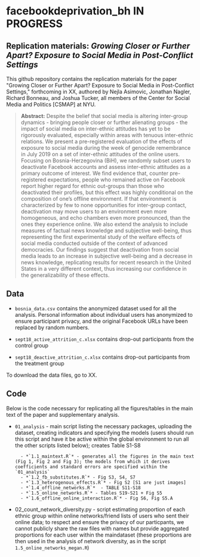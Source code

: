 # facebookdeprivation_bh IN PROGRESS

Replication materials: _Growing Closer or Further Apart? Exposure to Social Media in Post-Conflict Settings_
--------------

This github repository contains the replication materials for the paper "Growing Closer or Further Apart? Exposure to Social Media in Post-Conflict Settings," forthcoming in XX, authored by Nejla Asimovic, Jonathan Nagler, Richard Bonneau, and Joshua Tucker, all members of the Center for Social Media and Politics [CSMAP] at NYU.


> __Abstract:__
Despite the belief that social media is altering inter-group dynamics - bringing people closer or further alienating groups - the impact of social media on inter-ethnic attitudes has yet to be rigorously evaluated, especially within areas with tenuous inter-ethnic relations. We present a pre-registered evaluation of the effects of exposure to social media during the
week of genocide remembrance in July 2019 on a set of inter-ethnic attitudes of
the online users. Focusing on Bosnia-Herzegovina (BiH), we randomly subset users to deactivate
Facebook accounts and assess inter-ethnic attitudes as a primary
outcome of interest. We find evidence that, counter pre-registered expectations, people who remained active on Facebook report higher regard for ethnic out-groups than those who deactivated their profiles, but this effect was highly conditional on the composition of one’s offline environment. If that environment is characterized by few to none opportunities for inter-group contact, deactivation may move users to an environment even more homogeneous, and echo chambers even more pronounced, than the ones they experience online. We also extend the analysis to include measures of factual news knowledge and subjective well-being, thus representing the first experimental study of the welfare effects of social media conducted outside of the context of advanced democracies. Our findings suggest that deactivation from social media leads to an increase in subjective well-being and a decrease in news knowledge, replicating results for recent research in the United States in a very different context, thus increasing our confidence in the generalizability of these effects. 

## Data

- `bosnia_data.csv` contains the anonymized dataset used for all the analysis. Personal information about individual users has anonymized to ensure participant privacy, and the original Facebook URLs have been replaced by random numbers. 

- `sept18_active_attrition_c.xlsx` contains drop-out participants from the control group

- `sept18_deactive_attrition_c.xlsx` contains drop-out participants from the treatment group

To download the data files, go to XX.


## Code
Below is the code necessary for replicating all the figures/tables in the main text of the paper and supplementary analysis.

- `01_analysis` - main script listing the necessary packages, uploading the dataset, creating indicators and specifying the models (users should run this script and have it be active within the global environment to run all the other scripts listed below); creates Table S1-S8

		- *`1.1_maintext.R`* - generates all the figures in the main text (Fig 1, Fig 2 and Fig 3); the models from which it derives coefficients and standard errors are specified within the `01_analysis`
		- *`1.2_fb_substitutes.R`* - Fig S3, S4, S7
		- *`1.3_heterogenous_effects.R`* - Fig S2 [S1 are just images]
		- *`1.4_offline_networks.R`*  - TABLE S11-S18
		- *`1.5_online_networks.R`* - Tables S19-S21 + Fig S5
		- *`1.6_offline_online_interaction.R`* - Fig S6, Fig S5.A
    
- 02_count_network_diversity.py - script estimating proportion of each ethnic group within online networks/friend lists of users who sent their online data; to respect and ensure the privacy of our particpants, we cannot publicly share the raw files with names but provide aggregated proportions for each user within the maindataset (these proportions are then used in the analysis of network diversity, as in the script `1.5_online_networks_megan.R`)








